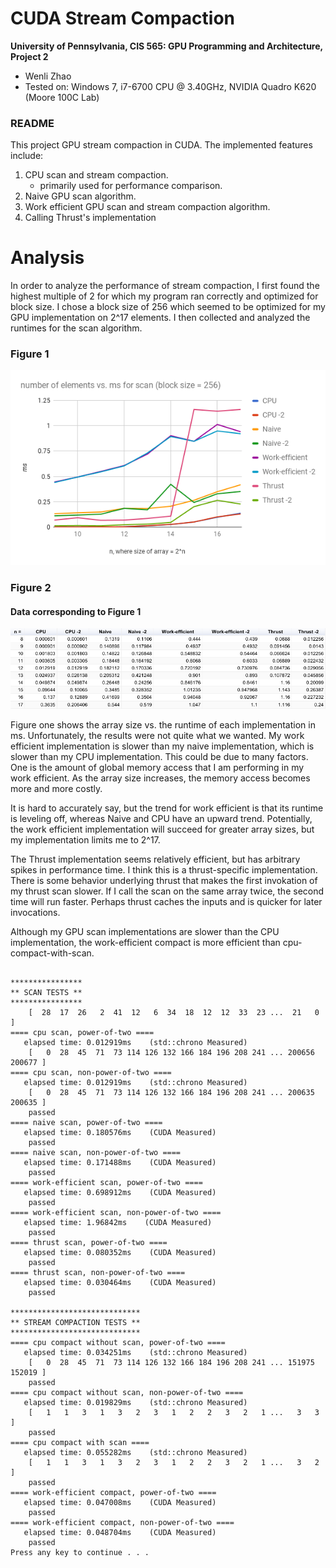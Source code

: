 CUDA Stream Compaction
======================

**University of Pennsylvania, CIS 565: GPU Programming and Architecture, Project 2**

* Wenli Zhao
* Tested on: Windows 7, i7-6700 CPU @ 3.40GHz, NVIDIA Quadro K620 (Moore 100C Lab)

### README
This project GPU stream compaction in CUDA. The implemented features include:
1. CPU scan and stream compaction.
   * primarily used for performance comparison.
2. Naive GPU scan algorithm.
3. Work efficient GPU scan and stream compaction algorithm.
4. Calling Thrust's implementation

Analysis
========
In order to analyze the performance of stream compaction, I first found the highest multiple of 2 for which my program ran correctly and optimized for block size. I chose a block size of 256 which seemed to be optimized for my GPU implementation on 2^17 elements. I then collected and analyzed the runtimes for the scan algorithm.

### Figure 1
![](img/chart.png)

### Figure 2
#### Data corresponding to Figure 1
![](img/image.png)

Figure one shows the array size vs. the runtime of each implementation in ms. Unfortunately, the results were not quite what we wanted. My work efficient implementation is slower than my naive implementation, which is slower than my CPU implementation. This could be due to many factors. One is the amount of global memory access that I am performing in my work efficient. As the array size increases, the memory access becomes more and more costly. 

It is hard to accurately say, but the trend for work efficient is that its runtime is leveling off, whereas Naive and CPU have an upward trend. Potentially, the work efficient implementation will succeed for greater array sizes, but my implementation limits me to 2^17. 

The Thrust implementation seems relatively efficient, but has arbitrary spikes in performance time. I think this is a thrust-specific implementation. There is some behavior underlying thrust that makes the first invokation of my thrust scan slower. If I call the scan on the same array twice, the second time will run faster. Perhaps thrust caches the inputs and is quicker for later invocations.

Although my GPU scan implementations are slower than the CPU implementation, the work-efficient compact is more efficient than cpu-compact-with-scan.


```

****************
** SCAN TESTS **
****************
    [  28  17  26   2  41  12   6  34  18  12  12  33  23 ...  21   0 ]
==== cpu scan, power-of-two ====
   elapsed time: 0.012919ms    (std::chrono Measured)
    [   0  28  45  71  73 114 126 132 166 184 196 208 241 ... 200656 200677 ]
==== cpu scan, non-power-of-two ====
   elapsed time: 0.012919ms    (std::chrono Measured)
    [   0  28  45  71  73 114 126 132 166 184 196 208 241 ... 200635 200635 ]
    passed
==== naive scan, power-of-two ====
   elapsed time: 0.180576ms    (CUDA Measured)
    passed
==== naive scan, non-power-of-two ====
   elapsed time: 0.171488ms    (CUDA Measured)
    passed
==== work-efficient scan, power-of-two ====
   elapsed time: 0.698912ms    (CUDA Measured)
    passed
==== work-efficient scan, non-power-of-two ====
   elapsed time: 1.96842ms    (CUDA Measured)
    passed
==== thrust scan, power-of-two ====
   elapsed time: 0.080352ms    (CUDA Measured)
    passed
==== thrust scan, non-power-of-two ====
   elapsed time: 0.030464ms    (CUDA Measured)
    passed

*****************************
** STREAM COMPACTION TESTS **
*****************************
==== cpu compact without scan, power-of-two ====
   elapsed time: 0.034251ms    (std::chrono Measured)
    [   0  28  45  71  73 114 126 132 166 184 196 208 241 ... 151975 152019 ]
    passed
==== cpu compact without scan, non-power-of-two ====
   elapsed time: 0.019829ms    (std::chrono Measured)
    [   1   1   3   1   3   2   3   1   2   2   3   2   1 ...   3   3 ]
    passed
==== cpu compact with scan ====
   elapsed time: 0.055282ms    (std::chrono Measured)
    [   1   1   3   1   3   2   3   1   2   2   3   2   1 ...   3   2 ]
    passed
==== work-efficient compact, power-of-two ====
   elapsed time: 0.047008ms    (CUDA Measured)
    passed
==== work-efficient compact, non-power-of-two ====
   elapsed time: 0.048704ms    (CUDA Measured)
    passed
Press any key to continue . . .

